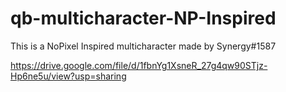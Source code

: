 # qb-multicharacter-NP-Inspired

This is a NoPixel Inspired multicharacter made by Synergy#1587

https://drive.google.com/file/d/1fbnYg1XsneR_27g4qw90STjz-Hp6ne5u/view?usp=sharing
